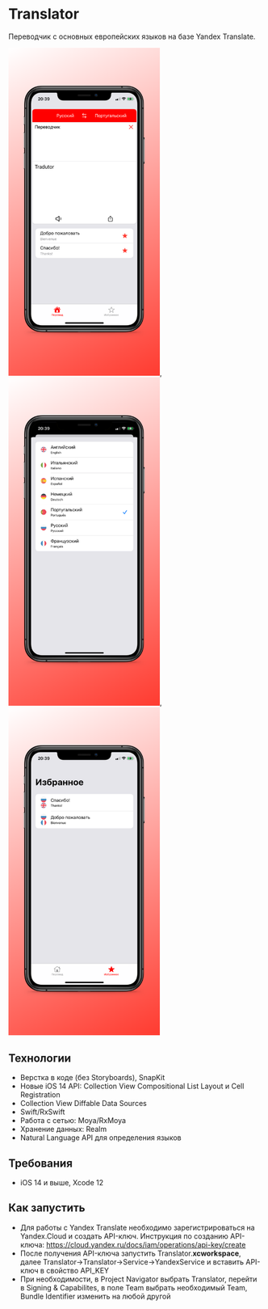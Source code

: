 # Translator
Переводчик с основных европейских языков на базе Yandex Translate.

<img src="Screenshots/Screenshot%201.jpg" width="300">, <img src="Screenshots/Screenshot%202.jpg" width="300">, <img src="Screenshots/Screenshot%203.jpg" width="300">

## Технологии
- Верстка в коде (без Storyboards), SnapKit
- Новые iOS 14 API: Collection View Compositional List Layout и Cell Registration
- Collection View Diffable Data Sources
- Swift/RxSwift
- Работа с сетью: Moya/RxMoya
- Хранение данных: Realm
- Natural Language API для определения языков

## Требования
- iOS 14 и выше, Xcode 12

## Как запустить
- Для работы с Yandex Translate необходимо зарегистрироваться на Yandex.Cloud и создать API-ключ. Инструкция по созданию API-ключа: https://cloud.yandex.ru/docs/iam/operations/api-key/create
- После получения API-ключа запустить Translator.**xcworkspace**, далее Translator->Translator->Service->YandexService и вставить API-ключ в свойство API_KEY
- При необходимости, в Project Navigator выбрать Translator, перейти в Signing & Capabilites, в поле Team выбрать необходимый Team, Bundle Identifier изменить на любой другой
